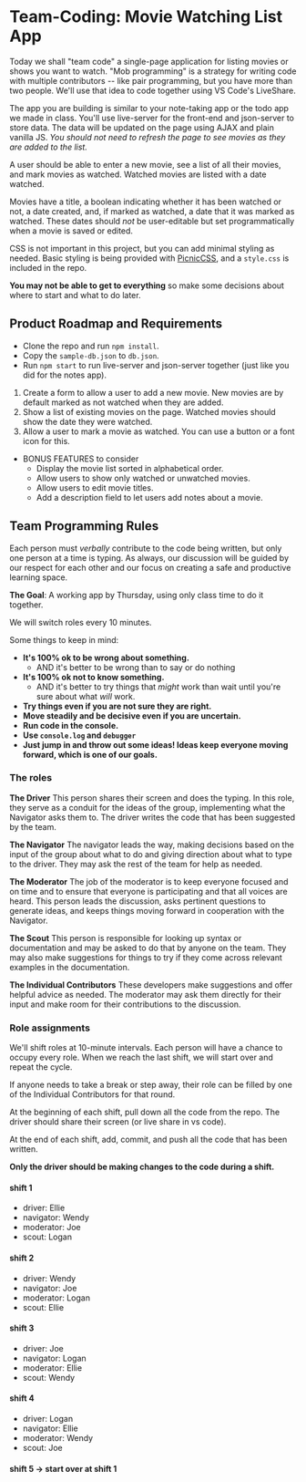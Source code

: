 # Team-Coding: Movie Watching List App

Today we shall "team code" a single-page application for listing movies or shows you want to watch. "Mob programming" is a strategy for writing code with multiple contributors -- like pair programming, but you have more than two people. We'll use that idea to code together using VS Code's LiveShare.

The app you are building is similar to your note-taking app or the todo app we made in class. You'll use live-server for the front-end and json-server to store data. The data will be updated on the page using AJAX and plain vanilla JS. _You should not need to refresh the page to see movies as they are added to the list._

A user should be able to enter a new movie, see a list of all their movies, and mark movies as watched. Watched movies are listed with a date watched.

Movies have a title, a boolean indicating whether it has been watched or not, a date created, and, if marked as watched, a date that it was marked as watched. These dates should _not_ be user-editable but set programmatically when a movie is saved or edited.

CSS is not important in this project, but you can add minimal styling as needed. Basic styling is being provided with [PicnicCSS](https://picnicss.com/), and a `style.css` is included in the repo.

**You may not be able to get to everything** so make some decisions about where to start and what to do later.

## Product Roadmap and Requirements

- Clone the repo and run `npm install`.
- Copy the `sample-db.json` to `db.json`.
- Run `npm start` to run live-server and json-server together (just like you did for the notes app).

1. Create a form to allow a user to add a new movie. New movies are by default marked as not watched when they are added.
2. Show a list of existing movies on the page. Watched movies should show the date they were watched.
3. Allow a user to mark a movie as watched. You can use a button or a font icon for this.

- BONUS FEATURES to consider
  - Display the movie list sorted in alphabetical order.
  - Allow users to show only watched or unwatched movies.
  - Allow users to edit movie titles.
  - Add a description field to let users add notes about a movie.

## Team Programming Rules

Each person must _verbally_ contribute to the code being written, but only one person at a time is typing. As always, our discussion will be guided by our respect for each other and our focus on creating a safe and productive learning space.

**The Goal**: A working app by Thursday, using only class time to do it together.

We will switch roles every 10 minutes.

Some things to keep in mind:

- **It's 100% ok to be wrong about something.**
  - AND it's better to be wrong than to say or do nothing
- **It's 100% ok not to know something.**
  - AND it's better to try things that _might_ work than wait until you're sure about what _will_ work.
- **Try things even if you are not sure they are right.**
- **Move steadily and be decisive even if you are uncertain.**
- **Run code in the console.**
- **Use `console.log` and `debugger`**
- **Just jump in and throw out some ideas! Ideas keep everyone moving forward, which is one of our goals.**

### The roles

**The Driver** This person shares their screen and does the typing. In this role, they serve as a conduit for the ideas of the group, implementing what the Navigator asks them to. The driver writes the code that has been suggested by the team.

**The Navigator** The navigator leads the way, making decisions based on the input of the group about what to do and giving direction about what to type to the driver. They may ask the rest of the team for help as needed.

**The Moderator** The job of the moderator is to keep everyone focused and on time and to ensure that everyone is participating and that all voices are heard. This person leads the discussion, asks pertinent questions to generate ideas, and keeps things moving forward in cooperation with the Navigator.

**The Scout** This person is responsible for looking up syntax or documentation and may be asked to do that by anyone on the team. They may also make suggestions for things to try if they come across relevant examples in the documentation.

**The Individual Contributors** These developers make suggestions and offer helpful advice as needed. The moderator may ask them directly for their input and make room for their contributions to the discussion.

### Role assignments

We'll shift roles at 10-minute intervals. Each person will have a chance to occupy every role. When we reach the last shift, we will start over and repeat the cycle.

If anyone needs to take a break or step away, their role can be filled by one of the Individual Contributors for that round.

At the beginning of each shift, pull down all the code from the repo. The driver should share their screen (or live share in vs code).

At the end of each shift, add, commit, and push all the code that has been written.

**Only the driver should be making changes to the code during a shift.**

#### shift 1

- driver: Ellie
- navigator: Wendy
- moderator: Joe
- scout: Logan

#### shift 2

- driver: Wendy
- navigator: Joe
- moderator: Logan
- scout: Ellie

#### shift 3

- driver: Joe
- navigator: Logan
- moderator: Ellie
- scout: Wendy

#### shift 4

- driver: Logan
- navigator: Ellie
- moderator: Wendy
- scout: Joe

#### shift 5 -> start over at shift 1
